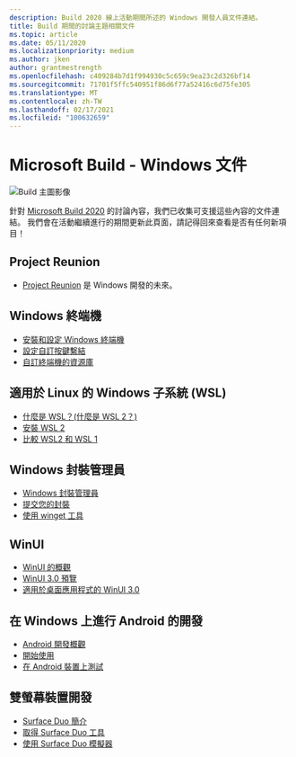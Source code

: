 ```yaml
---
description: Build 2020 線上活動期間所述的 Windows 開發人員文件連結。
title: Build 期間的討論主題相關文件
ms.topic: article
ms.date: 05/11/2020
ms.localizationpriority: medium
ms.author: jken
author: grantmestrength
ms.openlocfilehash: c409284b7d1f994930c5c659c9ea23c2d326bf14
ms.sourcegitcommit: 71701f5ffc540951f86d6f77a52416c6d75fe305
ms.translationtype: MT
ms.contentlocale: zh-TW
ms.lasthandoff: 02/17/2021
ms.locfileid: "100632659"
---
```

# <a name="microsoft-build---the-windows-documentation"></a>Microsoft Build - Windows 文件

![Build 主圖影像](../images/build-banner.jpeg)

針對 [Microsoft Build 2020](https://mybuild.microsoft.com) 的討論內容，我們已收集可支援這些內容的文件連結。 我們會在活動繼續進行的期間更新此頁面，請記得回來查看是否有任何新項目！

## <a name="project-reunion"></a>Project Reunion

* [Project Reunion](https://blogs.windows.com/windowsdeveloper/2020/05/19/developing-for-all-1-billion-windows-10-devices-and-beyond/) 是 Windows 開發的未來。

## <a name="windows-terminal"></a>Windows 終端機

* [安裝和設定 Windows 終端機](/windows/terminal/get-started)
* [設定自訂按鍵繫結](/windows/terminal/customize-settings/key-bindings)
* [自訂終端機的資源庫](/windows/terminal/custom-terminal-gallery/retro-command-prompt)

## <a name="windows-subsystem-for-linux-wsl"></a>適用於 Linux 的 Windows 子系統 (WSL)

* [什麼是 WSL？(什麼是 WSL 2？)](/windows/wsl/about)
* [安裝 WSL 2](/windows/wsl/install-win10)
* [比較 WSL2 和 WSL 1](/windows/wsl/compare-versions)

## <a name="windows-package-manager"></a>Windows 封裝管理員

* [Windows 封裝管理員](../../package-manager/index.md) 
* [提交您的封裝](../../package-manager/package/index.md)
* [使用 winget 工具](../../package-manager/winget/index.md)

## <a name="winui"></a>WinUI

* [WinUI 的概觀](../winui/index.md)
* [WinUI 3.0 預覽](../winui/winui3/index.md)
* [適用於桌面應用程式的 WinUI 3.0](../winui/winui3/get-started-winui3-for-desktop.md)

## <a name="developing-for-android-on-windows"></a>在 Windows 上進行 Android 的開發

* [Android 開發概觀](../../android/overview.md)
* [開始使用](../../android/native-android.md)
* [在 Android 裝置上測試](../../android/emulator.md)

## <a name="dual-screen-device-development"></a>雙螢幕裝置開發

* [Surface Duo 簡介](https://www.microsoft.com/surface/devices/surface-duo)
* [取得 Surface Duo 工具](/dual-screen/android/get-duo-sdk?tabs=windows)
* [使用 Surface Duo 模擬器](/dual-screen/android/use-emulator?tabs=java%252cwindows)
